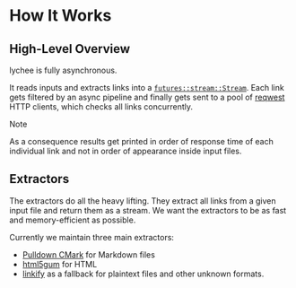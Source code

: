 # How It Works

## High-Level Overview

lychee is fully asynchronous.

It reads inputs and extracts links into a [`futures::stream::Stream`][stream].
Each link gets filtered by an async pipeline and finally gets sent to a pool of
[reqwest] HTTP clients, which checks all links concurrently.

> [!NOTE]
> As a consequence results get printed in order of response time of each
> individual link and not in order of appearance inside input files.

## Extractors

The extractors do all the heavy lifting.
They extract all links from a given input file and return them as a stream.
We want the extractors to be as fast and memory-efficient as possible.

Currently we maintain three main extractors:

- [Pulldown CMark](https://github.com/raphlinus/pulldown-cmark) for Markdown files
- [html5gum](https://github.com/untitaker/html5gum) for HTML
- [linkify](https://github.com/robinst/linkify) as a fallback for plaintext files and other unknown formats.

[stream]: https://docs.rs/futures/latest/futures/stream/trait.Stream.html
[reqwest]: https://github.com/seanmonstar/reqwest
